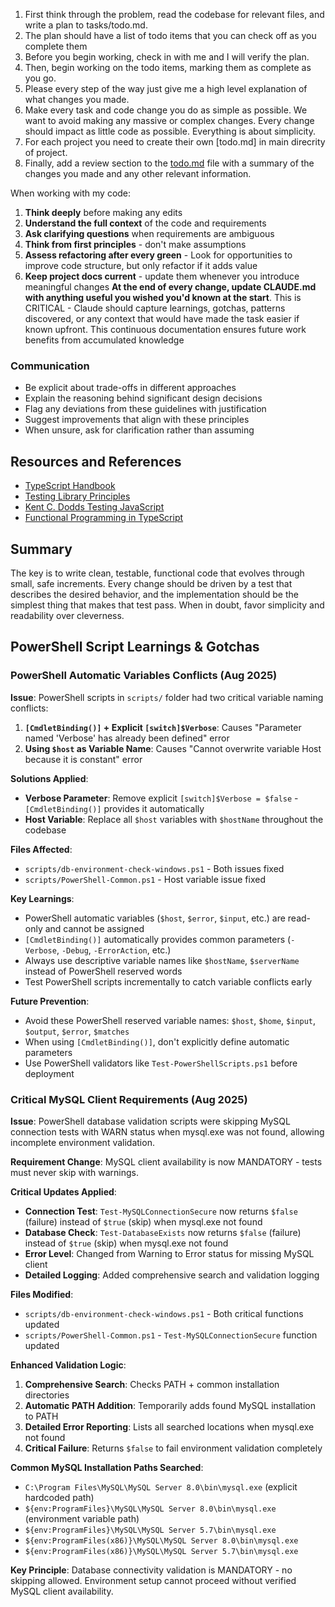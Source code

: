 1. First think through the problem, read the codebase for relevant files, and write a plan to tasks/todo.md.
2. The plan should have a list of todo items that you can check off as you complete them
3. Before you begin working, check in with me and I will verify the plan.
4. Then, begin working on the todo items, marking them as complete as you go.
5. Please every step of the way just give me a high level explanation of what changes you made.
6. Make every task and code change you do as simple as possible. We want to avoid making any massive or complex changes. Every change should impact as little code as possible. Everything is about simplicity.
7. For each project you need to create their own [todo.md] in main direcrity of project.
8. Finally, add a review section to the [todo.md](http://todo.md/) file with a summary of the changes you made and any other relevant information.


When working with my code:

1. **Think deeply** before making any edits
2. **Understand the full context** of the code and requirements
3. **Ask clarifying questions** when requirements are ambiguous
4. **Think from first principles** - don't make assumptions
5. **Assess refactoring after every green** - Look for opportunities to improve code structure, but only refactor if it adds value
6. **Keep project docs current** - update them whenever you introduce meaningful changes
   **At the end of every change, update CLAUDE.md with anything useful you wished you'd known at the start**.
   This is CRITICAL - Claude should capture learnings, gotchas, patterns discovered, or any context that would have made the task easier if known upfront. This continuous documentation ensures future work benefits from accumulated knowledge


### Communication

- Be explicit about trade-offs in different approaches
- Explain the reasoning behind significant design decisions
- Flag any deviations from these guidelines with justification
- Suggest improvements that align with these principles
- When unsure, ask for clarification rather than assuming



## Resources and References

- [TypeScript Handbook](https://www.typescriptlang.org/docs/handbook/intro.html)
- [Testing Library Principles](https://testing-library.com/docs/guiding-principles)
- [Kent C. Dodds Testing JavaScript](https://testingjavascript.com/)
- [Functional Programming in TypeScript](https://gcanti.github.io/fp-ts/)

## Summary

The key is to write clean, testable, functional code that evolves through small, safe increments. Every change should be driven by a test that describes the desired behavior, and the implementation should be the simplest thing that makes that test pass. When in doubt, favor simplicity and readability over cleverness.

## PowerShell Script Learnings & Gotchas

### PowerShell Automatic Variables Conflicts (Aug 2025)

**Issue**: PowerShell scripts in `scripts/` folder had two critical variable naming conflicts:

1. **`[CmdletBinding()]` + Explicit `[switch]$Verbose`**: Causes "Parameter named 'Verbose' has already been defined" error
2. **Using `$host` as Variable Name**: Causes "Cannot overwrite variable Host because it is constant" error

**Solutions Applied**:
- **Verbose Parameter**: Remove explicit `[switch]$Verbose = $false` - `[CmdletBinding()]` provides it automatically
- **Host Variable**: Replace all `$host` variables with `$hostName` throughout the codebase

**Files Affected**:
- `scripts/db-environment-check-windows.ps1` - Both issues fixed
- `scripts/PowerShell-Common.ps1` - Host variable issue fixed

**Key Learnings**:
- PowerShell automatic variables (`$host`, `$error`, `$input`, etc.) are read-only and cannot be assigned
- `[CmdletBinding()]` automatically provides common parameters (`-Verbose`, `-Debug`, `-ErrorAction`, etc.)
- Always use descriptive variable names like `$hostName`, `$serverName` instead of PowerShell reserved words
- Test PowerShell scripts incrementally to catch variable conflicts early

**Future Prevention**:
- Avoid these PowerShell reserved variable names: `$host`, `$home`, `$input`, `$output`, `$error`, `$matches`
- When using `[CmdletBinding()]`, don't explicitly define automatic parameters
- Use PowerShell validators like `Test-PowerShellScripts.ps1` before deployment

### Critical MySQL Client Requirements (Aug 2025)

**Issue**: PowerShell database validation scripts were skipping MySQL connection tests with WARN status when mysql.exe was not found, allowing incomplete environment validation.

**Requirement Change**: MySQL client availability is now MANDATORY - tests must never skip with warnings.

**Critical Updates Applied**:
- **Connection Test**: `Test-MySQLConnectionSecure` now returns `$false` (failure) instead of `$true` (skip) when mysql.exe not found
- **Database Check**: `Test-DatabaseExists` now returns `$false` (failure) instead of `$true` (skip) when mysql.exe not found
- **Error Level**: Changed from Warning to Error status for missing MySQL client
- **Detailed Logging**: Added comprehensive search and validation logging

**Files Modified**:
- `scripts/db-environment-check-windows.ps1` - Both critical functions updated
- `scripts/PowerShell-Common.ps1` - `Test-MySQLConnectionSecure` function updated

**Enhanced Validation Logic**:
1. **Comprehensive Search**: Checks PATH + common installation directories
2. **Automatic PATH Addition**: Temporarily adds found MySQL installation to PATH
3. **Detailed Error Reporting**: Lists all searched locations when mysql.exe not found
4. **Critical Failure**: Returns `$false` to fail environment validation completely

**Common MySQL Installation Paths Searched**:
- `C:\Program Files\MySQL\MySQL Server 8.0\bin\mysql.exe` (explicit hardcoded path)
- `${env:ProgramFiles}\MySQL\MySQL Server 8.0\bin\mysql.exe` (environment variable path)
- `${env:ProgramFiles}\MySQL\MySQL Server 5.7\bin\mysql.exe`
- `${env:ProgramFiles(x86)}\MySQL\MySQL Server 8.0\bin\mysql.exe`
- `${env:ProgramFiles(x86)}\MySQL\MySQL Server 5.7\bin\mysql.exe`

**Key Principle**: Database connectivity validation is MANDATORY - no skipping allowed. Environment setup cannot proceed without verified MySQL client availability.